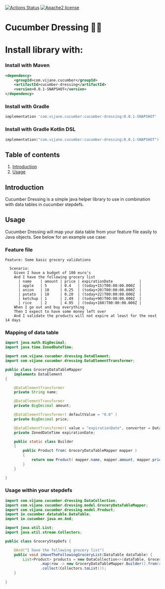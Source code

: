 [![Actions Status](https://github.com/Jeaninev/cucumber-dressing/workflows/Build/badge.svg)](https://github.com/Jeaninev/cucumber-dressing/actions)
[![Apache2 license](https://img.shields.io/badge/license-Aache2.0-blue.svg)](https://github.com/Jeaninev/cucumber-dressing/blob/main/LICENSE)

# Cucumber Dressing 🥒✨

# Install library with:
### Install with Maven
```xml
<dependency>
    <groupId>com.vijane.cucumber</groupId>
    <artifactId>cucumber-dressing</artifactId>
    <version>0.0.1-SNAPSHOT</version>
</dependency>
```
### Install with Gradle
```groovy
implementation 'com.vijane.cucumber:cucumber-dressing:0.0.1-SNAPSHOT'
```
### Install with Gradle Kotlin DSL
```kotlin
implementation("com.vijane.cucumber:cucumber-dressing:0.0.1-SNAPSHOT")
```

## Table of contents
1. [Introduction](#introduction)
2. [Usage](#usage)

## Introduction

Cucumber Dressing is a simple java helper library to use in combination with data tables in cucumber stepdefs.

## Usage
Cucumber Dressing will map your data table from your feature file easily to Java objects. See below for an example use case:

### Feature file
```gherkin
Feature: Some basic grocery validations

  Scenario:
    Given I have a budget of 100 euro's
    And I have the following grocery list
      | name    | amount | price | expirationDate            |
      | apple   | 5      | 0.4   | (today+15)T00:00:00.000Z  |
      | onion   | 10     | 0.25  | (today+20)T00:00:00.000Z  |
      | potato  | 10     | 0.20  | (today+22)T00:00:00.000Z  |
      | ketchup | 1      | 2.49  | (today+90)T00:00:00.000Z  |
      | rice    | 2      | 4.95  | (today+180)T00:00:00.000Z |
    When I go out and buy everything
    Then I expect to have some money left over
    And I validate the products will not expire at least for the next 14 days
```

### Mapping of data table
```java
import java.math.BigDecimal;
import java.time.ZonedDateTime;

import com.vijane.cucumber.dressing.DataElement;
import com.vijane.cucumber.dressing.DataElementTransformer;

public class GroceryDataTableMapper
    implements DataElement
{

    @DataElementTransformer
    private String name;

    @DataElementTransformer
    private BigDecimal amount;

    @DataElementTransformer( defaultValue = "0.0" )
    private BigDecimal price;

    @DataElementTransformer( value = "expirationDate", converter = DataElement.class, method = "getZonedDateTimeFromString(java.lang.String)", mandatory = false )
    private ZonedDateTime expirationDate;

    public static class Builder
    {
        public Product from( GroceryDataTableMapper mapper )
        {
            return new Product( mapper.name, mapper.amount, mapper.price, mapper.expirationDate );
        }
    }

}
```

### Usage within your stepdefs
```java
import com.vijane.cucumber.dressing.DataCollection;
import com.vijane.cucumber.dressing.model.GroceryDataTableMapper;
import com.vijane.cucumber.dressing.model.Product;
import io.cucumber.datatable.DataTable;
import io.cucumber.java.en.And;

import java.util.List;
import java.util.stream.Collectors;

public class GroceryStepDefs {

    @And("I have the following grocery list")
    public void iHaveTheFollowingGroceryList(DataTable dataTable) {
        List<Product> products = new DataCollection<>(dataTable, GroceryDataTableMapper.class).stream()
                .map(row -> new GroceryDataTableMapper.Builder().from(row))
                .collect(Collectors.toList());
    }
    
}
```